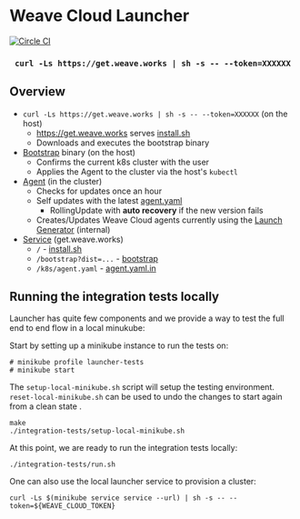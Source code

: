 # Weave Cloud Launcher

[![Circle CI](https://circleci.com/gh/weaveworks/launcher/tree/master.svg?style=shield)](https://circleci.com/gh/weaveworks/launcher/tree/master)

<h3 align="center">
  <code>curl -Ls https://get.weave.works | sh -s -- --token=XXXXXX</code>
</h3>

## Overview

- `curl -Ls https://get.weave.works | sh -s -- --token=XXXXXX` (on the host)
  - https://get.weave.works serves [install.sh](service/static/install.sh)
  - Downloads and executes the bootstrap binary
- [Bootstrap](bootstrap) binary (on the host)
  - Confirms the current k8s cluster with the user
  - Applies the Agent to the cluster via the host's `kubectl`
- [Agent](agent) (in the cluster)
  - Checks for updates once an hour
  - Self updates with the latest [agent.yaml](service/static/agent.yaml.in)
    - RollingUpdate with **auto recovery** if the new version fails
  - Creates/Updates Weave Cloud agents currently using the [Launch Generator](https://github.com/weaveworks/launch-generator/) (internal)
- [Service](service) (get.weave.works)
  - `/` - [install.sh](service/static/install.sh)
  - `/bootstrap?dist=...` - [bootstrap](bootstrap)
  - `/k8s/agent.yaml` - [agent.yaml.in](service/static/agent.yaml.in)

## Running the integration tests locally

Launcher has quite few components and we provide a way to test the full end to
end flow in a local minukube:

Start by setting up a minikube instance to run the tests on:

```
# minikube profile launcher-tests
# minikube start
```

The `setup-local-minikube.sh` script will setup the testing environment.
`reset-local-minikube.sh` can be used to undo the changes to start again from
a clean state .
```
make
./integration-tests/setup-local-minikube.sh
```

At this point, we are ready to run the integration tests locally:
```
./integration-tests/run.sh
```

One can also use the local launcher service to provision a cluster:
```
curl -Ls $(minikube service service --url) | sh -s -- --token=${WEAVE_CLOUD_TOKEN}
```
